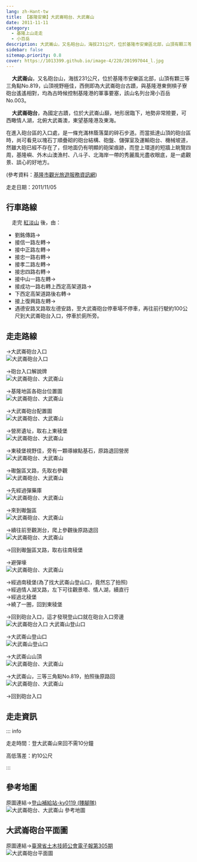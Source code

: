 ```yaml
---
lang: zh-Hant-tw
title: 【基隆安樂】大武崙砲台、大武崙山
date: 2011-11-11
category: 
  - 基隆上山走走
  - 小百岳
description: 大武崙山，又名砲台山，海拔231公尺，位於基隆市安樂區北部，山頂有顆三等三角點No.819，山頂視野極佳，西側即為大武崙砲台古蹟，與基隆港東側槓子寮砲台遙遙相對，均為古時候控制基隆港的軍事要塞，該山名列台灣小百岳No.003。 大武崙砲台，為國定古蹟，位於大武崙山巔，地形居臨下，地勢非常險要，可西瞰情人湖，北俯大武崙澳，東望基隆港及東海。
sidebar: false
sitemap.priority: 0.8
cover: https://1013399.github.io/image-4/228/201997044_l.jpg
---
```


    **大武崙山**，又名砲台山，海拔231公尺，位於基隆市安樂區北部，山頂有顆三等三角點No.819，山頂視野極佳，西側即為大武崙砲台古蹟，與基隆港東側槓子寮砲台遙遙相對，均為古時候控制基隆港的軍事要塞，該山名列台灣小百岳No.003。  

    **大武崙砲台**，為國定古蹟，位於大武崙山巔，地形居臨下，地勢非常險要，可西瞰情人湖，北俯大武崙澳，東望基隆港及東海。

<!-- more -->

在進入砲台區的入口處，是一條充滿林蔭落葉的碎石步道。而當抵達山頂的砲台區時，尚可看見以塊石丁順疊砌的砲台結構、砲盤、儲彈室及運輸砲台、機械坡道，然雖大砲已經不存在了，但地面仍有明顯的砲架痕跡，而登上環道的短牆上眺覽四周，基隆嶼、外木山澳漁村、八斗子、北海岸一帶的秀麗風光盡收眼底，是一處觀景、談心的好地方。

(參考資料：[基隆市觀光旅遊服務資訊網](http://tour.klcg.gov.tw/b/b01_01.asp?sid=31&id=360))

走走日期：2011/11/05

## 行車路線
    走完 [紅淡山](/posts/post-229-2011-11-10.html) 後，由：

- 劉銘傳路→
- 接信一路左轉→
- 接中正路左轉→
- 接忠一路右轉→
- 接孝二路左轉→
- 接忠四路右轉→
- 接中山一路左轉→
- 接成功一路右轉上西定高架道路→
- 下西定高架道路後右轉→
- 接上復興路左轉→
- 遇德安路叉路取左德安路，至大武崙砲台停車場不停車，再往前行駛約100公尺到大武崙砲台入口，停車於廁所旁。

## 走走路線
→大武崙砲台入口  
![大武崙砲台入口](https://1013399.github.io/image-4/228/201997044_l.jpg)

→砲台入口解說牌  
![大武崙砲台、大武崙山](https://1013399.github.io/image-4/228/201997055_l.jpg)

→基隆地區各砲台位置圖  
![大武崙砲台、大武崙山](https://1013399.github.io/image-4/228/201997065_l.jpg)

→大武崙砲台配置圖  
![大武崙砲台、大武崙山](https://1013399.github.io/image-4/228/201997069_l.jpg)

→營房遺址，取右上東稜堡  
![大武崙砲台、大武崙山](https://1013399.github.io/image-4/228/201997073_l.jpg)

→東稜堡視野佳，旁有一顆導線點基石，原路退回營房  
![大武崙砲台、大武崙山](https://1013399.github.io/image-4/228/201997085_l.jpg)

→礮盤區叉路，先取右參觀  
![大武崙砲台、大武崙山](https://1013399.github.io/image-4/228/201997103_l.jpg)

→先經過彈藥庫  
![大武崙砲台、大武崙山](https://1013399.github.io/image-4/228/201997120_l.jpg)

→來到礮盤區  
![大武崙砲台、大武崙山](https://1013399.github.io/image-4/228/201997133_l.jpg)

→續往前至觀測台，爬上參觀後原路退回  
![大武崙砲台、大武崙山](https://1013399.github.io/image-4/228/201997141_l.jpg)

→回到礮盤區叉路，取右往南稜堡

→避彈壕  
![大武崙砲台、大武崙山](https://1013399.github.io/image-4/228/201997155_l.jpg)

→經過南稜堡(為了找大武崙山登山口，竟然忘了拍照)  
→經過情人湖叉路，左下可往觀景塔、情人湖，續直行  
→經過北稜堡  
→繞了一圈，回到東稜堡

→回到砲台入口，這才發現登山口就在砲台入口旁邊  
![大武崙砲台入口 大武崙山登山口](https://1013399.github.io/image-4/228/201997164_l.jpg)

→大武崙山登山口  
![大武崙山登山口](https://1013399.github.io/image-4/228/201997172_l.jpg)

→大武崙山山頂  
![大武崙砲台、大武崙山](https://1013399.github.io/image-4/228/201997028_l.jpg)

→大武崙山，三等三角點No.819，拍照後原路回  
![大武崙砲台、大武崙山](https://1013399.github.io/image-4/228/201997185_l.jpg)

→回到砲台入口

## 走走資訊

::: info

走走時間：登大武崙山來回不需10分鐘

高低落差：約10公尺

:::

## 參考地圖
原圖連結→[登山補給站-ky0119 (賤腳隊)](http://www.keepon.com.tw/ActiveSite/Article/One.asp?ArticleID=23960)  
![大武崙砲台、大武崙山 參考地圖](https://1013399.github.io/image-4/228/201999830_l.jpg)

## 大武崙砲台平面圖  
原圖連結→[臺灣省土木技師公會電子報第305期](http://www.twce.org.tw/modules/freecontent/include.php?fname=twce/epaper/305/index.htm)  
![大武崙砲台平面圖](https://1013399.github.io/image-4/228/201999826_l.jpg)